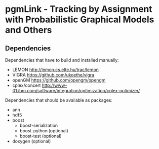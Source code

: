 # pgmLink - Tracking by Assignment with Probabilistic Graphical Models and Others
## Dependencies
Dependencies that have to build and installed manually:

- LEMON http://lemon.cs.elte.hu/trac/lemon
- VIGRA https://github.com/ukoethe/vigra
- openGM https://github.com/opengm/opengm
- cplex/concert http://www-01.ibm.com/software/integration/optimization/cplex-optimizer/

Dependencies that should be available as packages:

- ann
- hdf5   
- boost
  - boost-serialization
  - boost-python (optional)
  - boost-test (optional)
- doxygen (optional)
